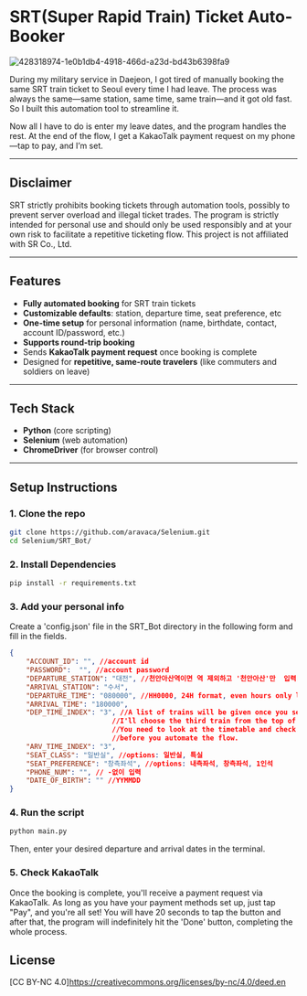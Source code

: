 # SRT(Super Rapid Train) Ticket Auto-Booker

![428318974-1e0b1db4-4918-466d-a23d-bd43b6398fa9](https://github.com/user-attachments/assets/ac72ed4b-8373-46e4-8767-78d00fa20f14)


During my military service in Daejeon, I got tired of manually booking the same SRT train ticket to Seoul every time I had leave. The process was always the same—same station, same time, same train—and it got old fast. So I built this automation tool to streamline it.

Now all I have to do is enter my leave dates, and the program handles the rest. At the end of the flow, I get a KakaoTalk payment request on my phone—tap to pay, and I’m set.

---

## Disclaimer
SRT strictly prohibits booking tickets through automation tools, possibly to prevent server overload and illegal ticket trades. The program is strictly intended for personal use and should only be used responsibly and at your own risk to facilitate a repetitive ticketing flow. This project is not affiliated with SR Co., Ltd.

---

## Features

- **Fully automated booking** for SRT train tickets
- **Customizable defaults**: station, departure time, seat preference, etc
- **One-time setup** for personal information (name, birthdate, contact, account ID/password, etc.)
- **Supports round-trip booking**
- Sends **KakaoTalk payment request** once booking is complete
- Designed for **repetitive, same-route travelers** (like commuters and soldiers on leave)

---

## Tech Stack

- **Python** (core scripting)
- **Selenium** (web automation)
- **ChromeDriver** (for browser control)
  
---

## Setup Instructions

### 1. Clone the repo
```bash
git clone https://github.com/aravaca/Selenium.git
cd Selenium/SRT_Bot/
```
### 2. Install Dependencies
```bash
pip install -r requirements.txt
```
### 3. Add your personal info
Create a 'config.json' file in the SRT_Bot directory in the following form and fill in the fields.
```json
{
    "ACCOUNT_ID": "", //account id
    "PASSWORD":  "", //account password
    "DEPARTURE_STATION": "대전", //천안아산역이면 역 제외하고 '천안아산'만  입력
    "ARRIVAL_STATION": "수서",
    "DEPARTURE_TIME": "080000", //HH0000, 24H format, even hours only like 060000(6am), 140000(=2pm), etc
    "ARRIVAL_TIME": "180000",
    "DEP_TIME_INDEX": "3", //A list of trains will be given once you select the approximate dep/arv time.
                         //I'll choose the third train from the top of the list for my case (SRT Train No. 312).
                         //You need to look at the timetable and check this manually at least once
                         //before you automate the flow.
    "ARV_TIME_INDEX": "3",
    "SEAT_CLASS": "일반실", //options: 일반실, 특실
    "SEAT_PREFERENCE": "창측좌석", //options: 내측좌석, 창측좌석, 1인석
    "PHONE_NUM": "", // -없이 입력
    "DATE_OF_BIRTH": "" //YYMMDD
}
```
### 4. Run the script
```bash
python main.py
```
Then, enter your desired departure and arrival dates in the terminal.

### 5. Check KakaoTalk
Once the booking is complete, you'll receive a payment request via KakaoTalk.
As long as you have your payment methods set up, just tap "Pay", and you're all set!
You will have 20 seconds to tap the button and after that, the program will indefinitely hit the 'Done' button, completing the whole process.


## License
[CC BY-NC 4.0]https://creativecommons.org/licenses/by-nc/4.0/deed.en
